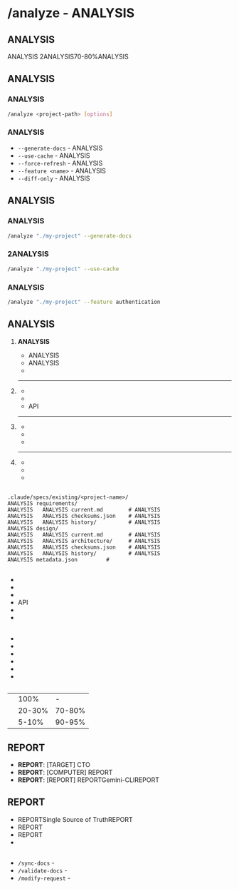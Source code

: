 # /analyze - ANALYSIS

## ANALYSIS
ANALYSIS
2ANALYSIS70-80%ANALYSIS

## ANALYSIS

### ANALYSIS
```bash
/analyze <project-path> [options]
```

### ANALYSIS
- `--generate-docs` - ANALYSIS
- `--use-cache` - ANALYSIS
- `--force-refresh` - ANALYSIS
- `--feature <name>` - ANALYSIS
- `--diff-only` - ANALYSIS

## ANALYSIS

### ANALYSIS
```bash
/analyze "./my-project" --generate-docs
```

### 2ANALYSIS
```bash
/analyze "./my-project" --use-cache
```

### ANALYSIS
```bash
/analyze "./my-project" --feature authentication
```

## ANALYSIS

1. **ANALYSIS**
   - ANALYSIS
   - ANALYSIS
   - 

2. ****
   - 
   - 
   - API

3. ****
   - 
   - 
   - 

4. ****
   - 
   - 
   - 

## 

### 
```
.claude/specs/existing/<project-name>/
ANALYSIS requirements/
ANALYSIS   ANALYSIS current.md        # ANALYSIS
ANALYSIS   ANALYSIS checksums.json    # ANALYSIS
ANALYSIS   ANALYSIS history/          # ANALYSIS
ANALYSIS design/
ANALYSIS   ANALYSIS current.md        # ANALYSIS
ANALYSIS   ANALYSIS architecture/     # ANALYSIS
ANALYSIS   ANALYSIS checksums.json    # ANALYSIS
ANALYSIS   ANALYSIS history/          # ANALYSIS
ANALYSIS metadata.json         # 
```

## 
- 
- 
- 
- API
- 
- 

## 
- 
- 
- 
- 
- 
- 

## 

|  |  |  |
|-----------|---------|--------|
|  | 100% | - |
|  | 20-30% | 70-80% |
|  | 5-10% | 90-95% |

## REPORT
- **REPORT**: [TARGET] CTO
- **REPORT**: [COMPUTER] REPORT
- **REPORT**: [REPORT] REPORTGemini-CLIREPORT

## REPORT
- REPORTSingle Source of TruthREPORT
- REPORT
- REPORT
- 

## 
- `/sync-docs` - 
- `/validate-docs` - 
- `/modify-request` - 